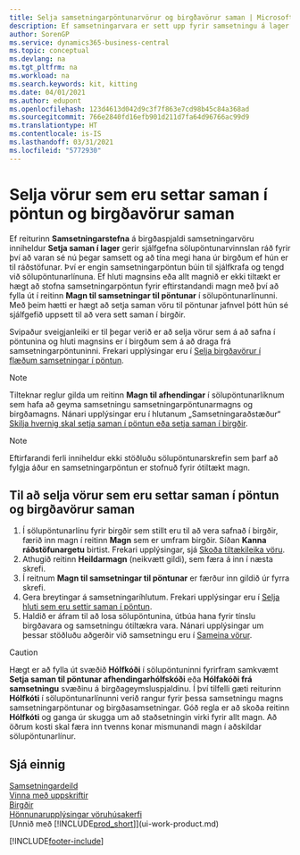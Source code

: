 ```yaml
---
title: Selja samsetningarpöntunarvörur og birgðavörur saman | Microsoft Docs
description: Ef samsetningarvara er sett upp fyrir samsetningu á lager gerir sjálfgefna sölupöntunarvinnslan ráð fyrir því að varan sé nú þegar samsett og að tína megi hana úr birgðum ef hún er til ráðstöfunar. Ef hluti magnsins (eða allt magnið) er ekki tiltækt er hægt að stofna samsetningarpöntun fyrir eftirstandandi magn á fljótlegan hátt.
author: SorenGP
ms.service: dynamics365-business-central
ms.topic: conceptual
ms.devlang: na
ms.tgt_pltfrm: na
ms.workload: na
ms.search.keywords: kit, kitting
ms.date: 04/01/2021
ms.author: edupont
ms.openlocfilehash: 123d4613d042d9c3f7f863e7cd98b45c84a368ad
ms.sourcegitcommit: 766e2840fd16efb901d211d7fa64d96766ac99d9
ms.translationtype: HT
ms.contentlocale: is-IS
ms.lasthandoff: 03/31/2021
ms.locfileid: "5772930"
---
```

# <a name="sell-assemble-to-order-items-and-inventory-items-together"></a>Selja vörur sem eru settar saman í pöntun og birgðavörur saman
Ef reiturinn **Samsetningarstefna** á birgðaspjaldi samsetningarvöru inniheldur **Setja saman í lager** gerir sjálfgefna sölupöntunarvinnslan ráð fyrir því að varan sé nú þegar samsett og að tína megi hana úr birgðum ef hún er til ráðstöfunar. Því er engin samsetningarpöntun búin til sjálfkrafa og tengd við sölupöntunarlínuna. Ef hluti magnsins eða allt magnið er ekki tiltækt er hægt að stofna samsetningarpöntun fyrir eftirstandandi magn með því að fylla út í reitinn **Magn til samsetningar til pöntunar** í sölupöntunarlínunni. Með þeim hætti er hægt að setja saman vöru til pöntunar jafnvel þótt hún sé sjálfgefið uppsett til að vera sett saman í birgðir.  

Svipaður sveigjanleiki er til þegar verið er að selja vörur sem á að safna í pöntunina og hluti magnsins er í birgðum sem á að draga frá samsetningarpöntuninni. Frekari upplýsingar eru í [Selja birgðavörur í flæðum samsetningar í pöntun](assembly-how-to-sell-inventory-items-in-assemble-to-order-flows.md).  

> [!NOTE]  
>  Tilteknar reglur gilda um reitinn **Magn til afhendingar** í sölupöntunarlíknum sem hafa að geyma samsetningu samsetningarpöntunarmagns og birgðamagns. Nánari upplýsingar eru í hlutanum „Samsetningaraðstæður“ [Skilja hvernig skal setja saman í pöntun eða setja saman í birgðir](assembly-assemble-to-order-or-assemble-to-stock.md).  

> [!NOTE]  
>  Eftirfarandi ferli inniheldur ekki stöðluðu sölupöntunarskrefin sem þarf að fylgja áður en samsetningarpöntun er stofnuð fyrir ótiltækt magn.

## <a name="to-sell-assemble-to-order-items-and-inventory-items-together"></a>Til að selja vörur sem eru settar saman í pöntun og birgðavörur saman  
1.  Í sölupöntunarlínu fyrir birgðir sem stillt eru til að vera safnað í birgðir, færið inn magn í reitinn **Magn** sem er umfram birgðir. Síðan **Kanna ráðstöfunargetu** birtist. Frekari upplýsingar, sjá [Skoða tiltækileika vöru](inventory-how-availability-overview.md).
2.  Athugið reitinn **Heildarmagn** (neikvætt gildi), sem færa á inn í næsta skrefi.  
3.  Í reitnum **Magn til samsetningar til pöntunar** er færður inn gildið úr fyrra skrefi.  
4.  Gera breytingar á samsetningaríhlutum. Frekari upplýsingar eru í [Selja hluti sem eru settir saman í pöntun](assembly-how-to-sell-items-assembled-to-order.md).  
5.  Haldið er áfram til að losa sölupöntunina, útbúa hana fyrir tínslu birgðavara og samsetningu ótiltækra vara. Nánari upplýsingar um þessar stöðluðu aðgerðir við samsetningu eru í [Sameina vörur](assembly-how-to-assemble-items.md).  

> [!CAUTION]  
>  Hægt er að fylla út svæðið **Hólfkóði** í sölupöntuninni fyrirfram samkvæmt **Setja saman til pöntunar afhendingarhólfskóði** eða **Hólfakóði frá samsetningu** svæðinu á birgðageymsluspjaldinu. Í því tilfelli gæti reiturinn **Hólfkóti** í sölupöntunarlínunni verið rangur fyrir þessa samsetningu magns samsetningarpöntunar og birgðasamsetningar. Góð regla er að skoða reitinn **Hólfkóti** og ganga úr skugga um að staðsetningin virki fyrir allt magn. Að öðrum kosti skal færa inn tvenns konar mismunandi magn í aðskildar sölupöntunarlínur.  

## <a name="see-also"></a>Sjá einnig  
[Samsetningardeild](assembly-assemble-items.md)  
[Vinna með uppskriftir](inventory-how-work-BOMs.md)  
[Birgðir](inventory-manage-inventory.md)  
[Hönnunarupplýsingar vöruhúsakerfi](design-details-warehouse-management.md)  
[Unnið með [!INCLUDE[prod_short](includes/prod_short.md)]](ui-work-product.md)


[!INCLUDE[footer-include](includes/footer-banner.md)]